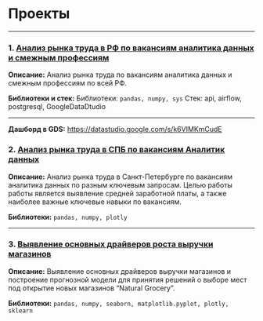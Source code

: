 # Проекты
<hr>

### 1. [Анализ рынка труда в РФ по вакансиям аналитика данных и смежным профессиям](https://datastudio.google.com/s/k6VIMKmCudE)

**Описание:**
Анализ рынка труда по вакансиям аналитика данных и смежным профессиям по всей РФ.

**Библиотеки и стек:**
Библиотеки: `pandas, numpy, sys`
Стек: api, airflow, postgresql, GoogleDataDtudio
<hr>

**Дашборд в GDS:**
https://datastudio.google.com/s/k6VIMKmCudE

### 2. [Анализ рынка труда в СПБ по вакансиям Аналитик данных](https://colab.research.google.com/github/alexeiveselov92/other_projects/blob/master/Анализ%20рынка%20труда%20в%20СПБ%20Аналитик%20данных.ipynb)

**Описание:**
Анализ рынка труда в Санкт-Петербурге по вакансиям аналитика данных по разным ключевым запросам. Целью работы работы является выявление средней заработной платы, а также наиболее важные ключевые навыки по вакансиям.

**Библиотеки:**
`pandas, numpy, plotly`
<hr>

### 3. [Выявление основных драйверов роста выручки магазинов](https://colab.research.google.com/github/alexeiveselov92/other_projects/blob/master/Выявление%20основных%20драйверов%20роста%20выручки%20магазинов.ipynb)

**Описание:**
Выявление основных драйверов выручки магазинов и построение прогнозной модели для принятия решений о выборе мест под открытие новых магазинов “Natural Grocery”.

**Библиотеки:**
`pandas, numpy, seaborn, matplotlib.pyplot, plotly, sklearn`
